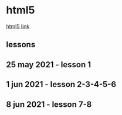 # html5

[html5 link](https://www.youtube.com/watch?v=eesyGnJwfAY&list=PLROIqh_5RZeB92ME1GFyeqDVOa-gL0Ybd)

## lessons

## 25 may 2021 - lesson 1

## 1 jun 2021 - lesson 2-3-4-5-6

## 8 jun 2021 - lesson 7-8
